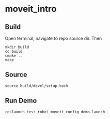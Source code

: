 # moveit_intro
## Build
Open terminal, navigate to repo source dir.
Then 
```
mkdir build
cd build
cmake ..
make
```

## Source
```
source build/devel/setup.bash
```

## Run Demo
```
roslaunch test_robot_moveit_config demo.launch
```
